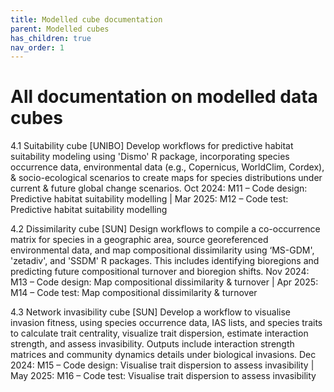 ```yaml
---
title: Modelled cube documentation
parent: Modelled cubes
has_children: true
nav_order: 1
---
```


# All documentation on modelled data cubes

4.1 Suitability cube [UNIBO]
Develop workflows for predictive habitat suitability modeling using 'Dismo' R package, incorporating species occurrence data, environmental data (e.g., Copernicus, WorldClim, Cordex), & socio-ecological scenarios to create maps for species distributions under current & future global change scenarios.
Oct 2024: M11 – Code design:  Predictive habitat suitability modelling | Mar 2025: M12 – Code test: Predictive habitat suitability modelling

4.2 Dissimilarity cube [SUN]
Design workflows to compile a co-occurrence matrix for species in a geographic area, source georeferenced environmental data, and map compositional dissimilarity using ‘MS-GDM', 'zetadiv', and 'SSDM' R packages. This includes identifying bioregions and predicting future compositional turnover and bioregion shifts.
Nov 2024: M13 – Code design: Map compositional dissimilarity & turnover | Apr 2025: M14 – Code test: Map compositional dissimilarity & turnover

4.3 Network invasibility cube [SUN]
Develop a workflow to visualise invasion fitness, using species occurrence data, IAS lists, and species traits to calculate trait centrality, visualize trait dispersion, estimate interaction strength, and assess invasibility. Outputs include interaction strength matrices and community dynamics details under biological invasions.
Dec 2024: M15 – Code design: Visualise trait dispersion to assess invasibility | May 2025: M16 – Code test: Visualise trait dispersion to assess invasibility 

<!--
- 4.1 Suitability cube [UNIBO]
- 4.2 Dissimilarity cube [SUN]
- 4.3 Network invasibility cube [SUN]
-->